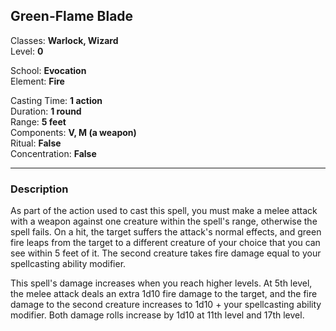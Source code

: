 ## Green-Flame Blade

Classes: **Warlock, Wizard**  
Level: **0**  

School: **Evocation**  
Element: **Fire**  

Casting Time: **1 action**  
Duration: **1 round**  
Range: **5 feet**  
Components: **V, M (a weapon)**  
Ritual: **False**  
Concentration: **False**  

------

### Description

As part of the action used to cast this spell, you must make a melee attack with a weapon against one creature within the spell's range, otherwise the spell fails. On a hit, the target suffers the attack's normal effects, and green fire leaps from the target to a different creature of your choice that you can see within 5 feet of it. The second creature takes fire damage equal to your spellcasting ability modifier.

This spell's damage increases when you reach higher levels. At 5th level, the melee attack deals an extra 1d10 fire damage to the target, and the fire damage to the second creature increases to 1d10 + your spellcasting ability modifier. Both damage rolls increase by 1d10 at 11th level and 17th level.